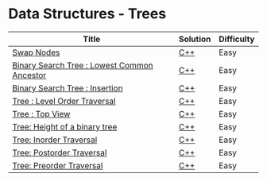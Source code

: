 # Data Structures - Trees

| Title | Solution | Difficulty |
| ----- | -------- | ---------- |
| [Swap Nodes](https://www.hackerrank.com/challenges/swap-nodes-algo) | [C++](./Swap%20Nodes/main.cpp) | Easy |
| [Binary Search Tree : Lowest Common Ancestor](https://www.hackerrank.com/challenges/binary-search-tree-lowest-common-ancestor) | [C++](./Lowest%20Common%20Ancestor/main.cpp) | Easy |
| [Binary Search Tree : Insertion](https://www.hackerrank.com/challenges/binary-search-tree-insertion) | [C++](./Insertion/main.cpp) | Easy |
| [Tree : Level Order Traversal](https://www.hackerrank.com/challenges/tree-level-order-traversal) | [C++](./Level%20Order%20Traversal/main.cpp) | Easy |
| [Tree : Top View](https://www.hackerrank.com/challenges/tree-top-view) | [C++](./Top%20View/main.cpp) | Easy |
| [Tree: Height of a binary tree](https://www.hackerrank.com/challenges/tree-height-of-a-binary-tree) | [C++](./Height%20of%20a%20binary%20tree/main.cpp) | Easy |
| [Tree: Inorder Traversal](https://www.hackerrank.com/challenges/tree-inorder-traversal) | [C++](./Inorder%20Traversal/main.cpp) | Easy |
| [Tree: Postorder Traversal](https://www.hackerrank.com/challenges/tree-postorder-traversal) | [C++](./Postorder%20Traversal/main.cpp) | Easy |
| [Tree: Preorder Traversal](https://www.hackerrank.com/challenges/tree-preorder-traversal) | [C++](./Preorder%20Traversal/main.cpp) | Easy |
